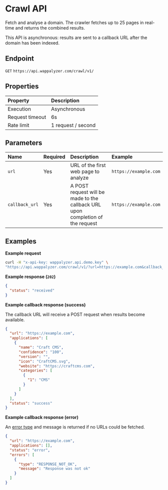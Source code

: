 # Crawl API

Fetch and analyse a domain. The crawler fetches up to 25 pages in real-time and returns the combined results.

This API is asynchronous: results are sent to a callback URL after the domain has been indexed.


## Endpoint

`GET` `https://api.wappalyzer.com/crawl/v1/`


## Properties

| Property        | Description        |
|:----------------|:-------------------|
| Execution       | Asynchronous       | 
| Request timeout | 6s                 |  
| Rate limit      | 1 request / second |


## Parameters

| Name           | Required | Description                                                                    | Example               |
|:-------------- |:-------- |:------------------------------------------------------------------------------ |:--------------------- |
| `url`          | Yes      | URL of the first web page to analyze                                           | `https://example.com` |
| `callback_url` | Yes      | A POST request will be made to the callback URL upon completion of the request | `https://example.com` |


## Examples

**Example request**

``` sh
curl -H "x-api-key: wappalyzer.api.demo.key" \
"https://api.wappalyzer.com/crawl/v1/?url=https://example.com&callback_url=https://example.com"
```

**Example response (`202`)**

``` json
{
  "status": "received"
}
```

**Example callback response (success)**

The callback URL will receive a POST request when results become available.

``` json
{
  "url": "https://example.com",
  "applications": [
    {
      "name": "Craft CMS",
      "confidence": "100",
      "version": "",
      "icon": "CraftCMS.svg",
      "website": "https://craftcms.com",
      "categories": [
        {
          "1": "CMS"
        }
      ]
    }
  ],
  "status": "success"
}
```

**Example callback response (error)**

An [error type](/api/basics.html#error-types) and message is returned if no URLs could be fetched.

``` json
{
  "url": "https://example.com",
  "applications": [],
  "status": "error",
  "errors": [
    {
      "type": "RESPONSE_NOT_OK",
      "message": "Response was not ok"
    }
  ]
}
```
